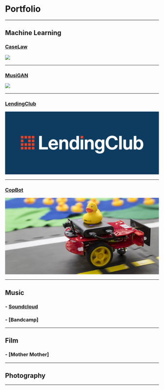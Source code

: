 # Portfolio

---

## Machine Learning

### [CaseLaw](https://github.com/elsalmi/CaseLaw)
<img src="images/harvardcap?raw=true"/>

---

### [MusiGAN](https://github.com/elsalmi/MusiGAN)
<img src="images/MusiGAN.JPG?raw=true"/>

---
### [LendingClub](https://github.com/elsalmi/LendingClub)
<img src="images/LC-Logo-Official-min-1024x418.png?raw=true"/>

---
### [CopBot](https://salmi99.wixsite.com/copbot)
<img src="images/imageCarousel.imageformat.carousel.688897195.jpg?raw=true"/>

---

## Music

### - [Soundcloud](https://soundcloud.com/salmisalmi)
### - [Bandcamp] 

---

## Film

### - [Mother Mother]

---

## Photography


---



